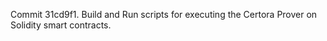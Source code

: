 Commit 31cd9f1.                    Build and Run scripts for executing the Certora Prover on Solidity smart contracts.